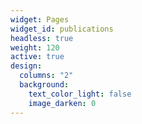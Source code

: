 ```yaml
---
widget: Pages
widget_id: publications
headless: true
weight: 120
active: true
design:
  columns: "2"
  background:
    text_color_light: false
    image_darken: 0
---
```

